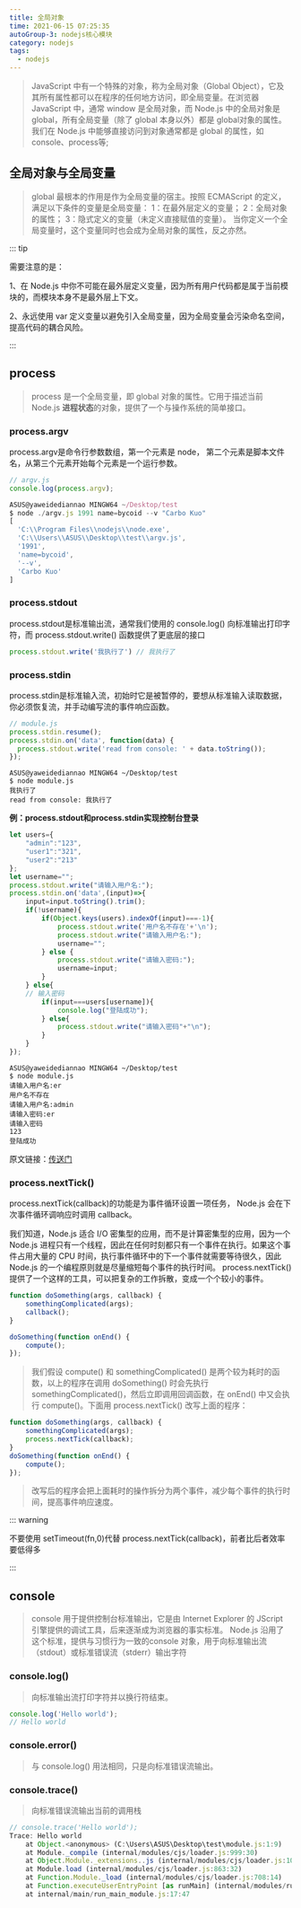 ```yaml
---
title: 全局对象
time: 2021-06-15 07:25:35
autoGroup-3: nodejs核心模块
category: nodejs
tags: 
  - nodejs
---
```


> JavaScript 中有一个特殊的对象，称为全局对象（Global Object），它及其所有属性都可以在程序的任何地方访问，即全局变量。在浏览器 JavaScript 中，通常 window 是全局对象，而 Node.js 中的全局对象是 global，所有全局变量（除了 global 本身以外）都是 global对象的属性。我们在 Node.js 中能够直接访问到对象通常都是 global 的属性，如 console、process等;

## 全局对象与全局变量  

> global 最根本的作用是作为全局变量的宿主。按照 ECMAScript 的定义，满足以下条件的变量是全局变量：
> 1：在最外层定义的变量；
> 2：全局对象的属性；
> 3：隐式定义的变量（未定义直接赋值的变量）。
> 当你定义一个全局变量时，这个变量同时也会成为全局对象的属性，反之亦然。

::: tip

需要注意的是：

1、在 Node.js 中你不可能在最外层定义变量，因为所有用户代码都是属于当前模块的，而模块本身不是最外层上下文。 

2、永远使用 var 定义变量以避免引入全局变量，因为全局变量会污染命名空间，提高代码的耦合风险。  

:::

## process

> process 是一个全局变量，即 global 对象的属性。它用于描述当前 Node.js **进程状态**的对象，提供了一个与操作系统的简单接口。  

### process.argv

process.argv是命令行参数数组，第一个元素是 node， 第二个元素是脚本文件名，从第三个元素开始每个元素是一个运行参数。  

```javascript
// argv.js
console.log(process.argv);

ASUS@yaweidediannao MINGW64 ~/Desktop/test
$ node ./argv.js 1991 name=bycoid --v "Carbo Kuo"
[
  'C:\\Program Files\\nodejs\\node.exe',
  'C:\\Users\\ASUS\\Desktop\\test\\argv.js',
  '1991',
  'name=bycoid',
  '--v',
  'Carbo Kuo'
]
```

### process.stdout  

process.stdout是标准输出流，通常我们使用的 console.log() 向标准输出打印字符，而 process.stdout.write() 函数提供了更底层的接口  

```javascript
process.stdout.write('我执行了') // 我执行了
```

### process.stdin  

process.stdin是标准输入流，初始时它是被暂停的，要想从标准输入读取数据，你必须恢复流，并手动编写流的事件响应函数。  

```javascript
// module.js
process.stdin.resume();
process.stdin.on('data', function(data) {
  process.stdout.write('read from console: ' + data.toString());
});
```

```shell
ASUS@yaweidediannao MINGW64 ~/Desktop/test
$ node module.js 
我执行了
read from console: 我执行了
```

**例：process.stdout和process.stdin实现控制台登录**

```javascript
let users={
	"admin":"123",
	"user1":"321",
	"user2":"213"
};
let username="";
process.stdout.write("请输入用户名:");
process.stdin.on('data',(input)=>{
	input=input.toString().trim();
	if(!username){
		if(Object.keys(users).indexOf(input)===-1){
			process.stdout.write('用户名不存在'+'\n');
			process.stdout.write("请输入用户名:");
			username="";
		} else {
			process.stdout.write("请输入密码:");
			username=input;
		}
	} else{
    // 输入密码
		if(input===users[username]){
			console.log("登陆成功");
		} else{
			process.stdout.write("请输入密码"+"\n");
		}
	}
});
```

```shell
ASUS@yaweidediannao MINGW64 ~/Desktop/test
$ node module.js
请输入用户名:er
用户名不存在
请输入用户名:admin
请输入密码:er
请输入密码
123
登陆成功
```

原文链接：[传送门](https://blog.csdn.net/weixin_36339245/article/details/81126960)

### process.nextTick()  

process.nextTick(callback)的功能是为事件循环设置一项任务， Node.js 会在下次事件循环调响应时调用 callback。  

我们知道，Node.js 适合 I/O 密集型的应用，而不是计算密集型的应用，因为一个 Node.js 进程只有一个线程，因此在任何时刻都只有一个事件在执行。如果这个事件占用大量的 CPU 时间，执行事件循环中的下一个事件就需要等待很久，因此 Node.js 的一个编程原则就是尽量缩短每个事件的执行时间。 process.nextTick() 提供了一个这样的工具，可以把复杂的工作拆散，变成一个个较小的事件。  

```javascript
function doSomething(args, callback) {
	somethingComplicated(args);
	callback();
}

doSomething(function onEnd() {
	compute();
});
```

> 我们假设 compute() 和 somethingComplicated() 是两个较为耗时的函数，以上的程序在调用 doSomething() 时会先执行 somethingComplicated()，然后立即调用回调函数，在 onEnd() 中又会执行 compute()。下面用 process.nextTick() 改写上面的程序：  

```javascript
function doSomething(args, callback) {
	somethingComplicated(args);
	process.nextTick(callback);
}
doSomething(function onEnd() {
	compute();
});
```

> 改写后的程序会把上面耗时的操作拆分为两个事件，减少每个事件的执行时间，提高事件响应速度。  

::: warning

不要使用 setTimeout(fn,0)代替 process.nextTick(callback)，前者比后者效率要低得多  

:::

## console

> console 用于提供控制台标准输出，它是由 Internet Explorer 的 JScript 引擎提供的调试工具，后来逐渐成为浏览器的事实标准。 Node.js 沿用了这个标准，提供与习惯行为一致的console 对象，用于向标准输出流（stdout）或标准错误流（stderr）输出字符  

### console.log() 

> 向标准输出流打印字符并以换行符结束。  

```javascript
console.log('Hello world');
// Hello world
```

### console.error()

> 与 console.log() 用法相同，只是向标准错误流输出。  

### console.trace()

> 向标准错误流输出当前的调用栈  

```javascript
// console.trace('Hello world');
Trace: Hello world
    at Object.<anonymous> (C:\Users\ASUS\Desktop\test\module.js:1:9)
    at Module._compile (internal/modules/cjs/loader.js:999:30)
    at Object.Module._extensions..js (internal/modules/cjs/loader.js:1027:10)
    at Module.load (internal/modules/cjs/loader.js:863:32)
    at Function.Module._load (internal/modules/cjs/loader.js:708:14)
    at Function.executeUserEntryPoint [as runMain] (internal/modules/run_main.js:60:12)
    at internal/main/run_main_module.js:17:47
```

